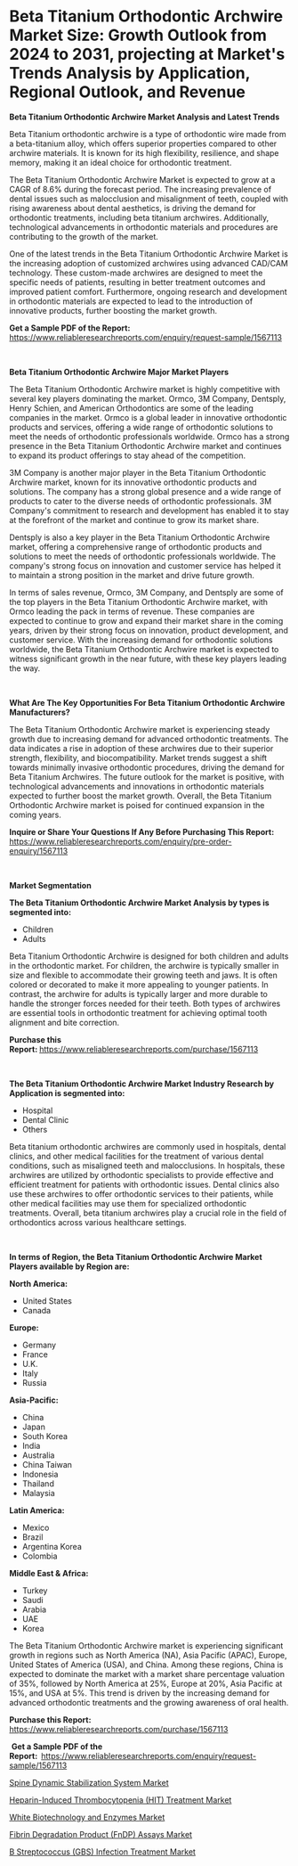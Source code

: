 <p><h1>Beta Titanium Orthodontic Archwire Market Size: Growth Outlook from 2024 to 2031, projecting at Market's Trends Analysis by Application, Regional Outlook, and Revenue</h1></p><p><strong>Beta Titanium Orthodontic Archwire Market Analysis and Latest Trends</strong></p>
<p><p>Beta Titanium orthodontic archwire is a type of orthodontic wire made from a beta-titanium alloy, which offers superior properties compared to other archwire materials. It is known for its high flexibility, resilience, and shape memory, making it an ideal choice for orthodontic treatment.</p><p>The Beta Titanium Orthodontic Archwire Market is expected to grow at a CAGR of 8.6% during the forecast period. The increasing prevalence of dental issues such as malocclusion and misalignment of teeth, coupled with rising awareness about dental aesthetics, is driving the demand for orthodontic treatments, including beta titanium archwires. Additionally, technological advancements in orthodontic materials and procedures are contributing to the growth of the market.</p><p>One of the latest trends in the Beta Titanium Orthodontic Archwire Market is the increasing adoption of customized archwires using advanced CAD/CAM technology. These custom-made archwires are designed to meet the specific needs of patients, resulting in better treatment outcomes and improved patient comfort. Furthermore, ongoing research and development in orthodontic materials are expected to lead to the introduction of innovative products, further boosting the market growth.</p></p>
<p><strong>Get a Sample PDF of the Report:&nbsp;</strong> <a href="https://www.reliableresearchreports.com/enquiry/request-sample/1567113">https://www.reliableresearchreports.com/enquiry/request-sample/1567113</a></p>
<p>&nbsp;</p>
<p><strong>Beta Titanium Orthodontic Archwire Major Market Players</strong></p>
<p><p>The Beta Titanium Orthodontic Archwire market is highly competitive with several key players dominating the market. Ormco, 3M Company, Dentsply, Henry Schien, and American Orthodontics are some of the leading companies in the market. Ormco is a global leader in innovative orthodontic products and services, offering a wide range of orthodontic solutions to meet the needs of orthodontic professionals worldwide. Ormco has a strong presence in the Beta Titanium Orthodontic Archwire market and continues to expand its product offerings to stay ahead of the competition.</p><p>3M Company is another major player in the Beta Titanium Orthodontic Archwire market, known for its innovative orthodontic products and solutions. The company has a strong global presence and a wide range of products to cater to the diverse needs of orthodontic professionals. 3M Company's commitment to research and development has enabled it to stay at the forefront of the market and continue to grow its market share.</p><p>Dentsply is also a key player in the Beta Titanium Orthodontic Archwire market, offering a comprehensive range of orthodontic products and solutions to meet the needs of orthodontic professionals worldwide. The company's strong focus on innovation and customer service has helped it to maintain a strong position in the market and drive future growth.</p><p>In terms of sales revenue, Ormco, 3M Company, and Dentsply are some of the top players in the Beta Titanium Orthodontic Archwire market, with Ormco leading the pack in terms of revenue. These companies are expected to continue to grow and expand their market share in the coming years, driven by their strong focus on innovation, product development, and customer service. With the increasing demand for orthodontic solutions worldwide, the Beta Titanium Orthodontic Archwire market is expected to witness significant growth in the near future, with these key players leading the way.</p></p>
<p>&nbsp;</p>
<p><strong>What Are The Key Opportunities For Beta Titanium Orthodontic Archwire Manufacturers?</strong></p>
<p><p>The Beta Titanium Orthodontic Archwire market is experiencing steady growth due to increasing demand for advanced orthodontic treatments. The data indicates a rise in adoption of these archwires due to their superior strength, flexibility, and biocompatibility. Market trends suggest a shift towards minimally invasive orthodontic procedures, driving the demand for Beta Titanium Archwires. The future outlook for the market is positive, with technological advancements and innovations in orthodontic materials expected to further boost the market growth. Overall, the Beta Titanium Orthodontic Archwire market is poised for continued expansion in the coming years.</p></p>
<p><strong>Inquire or Share Your Questions If Any Before Purchasing This Report:</strong> <a href="https://www.reliableresearchreports.com/enquiry/pre-order-enquiry/1567113">https://www.reliableresearchreports.com/enquiry/pre-order-enquiry/1567113</a></p>
<p>&nbsp;</p>
<p><strong>Market Segmentation</strong></p>
<p><strong>The Beta Titanium Orthodontic Archwire Market Analysis by types is segmented into:</strong></p>
<p><ul><li>Children</li><li>Adults</li></ul></p>
<p><p>Beta Titanium Orthodontic Archwire is designed for both children and adults in the orthodontic market. For children, the archwire is typically smaller in size and flexible to accommodate their growing teeth and jaws. It is often colored or decorated to make it more appealing to younger patients. In contrast, the archwire for adults is typically larger and more durable to handle the stronger forces needed for their teeth. Both types of archwires are essential tools in orthodontic treatment for achieving optimal tooth alignment and bite correction.</p></p>
<p><strong>Purchase this Report:&nbsp;</strong><a href="https://www.reliableresearchreports.com/purchase/1567113">https://www.reliableresearchreports.com/purchase/1567113</a></p>
<p>&nbsp;</p>
<p><strong>The Beta Titanium Orthodontic Archwire Market Industry Research by Application is segmented into:</strong></p>
<p><ul><li>Hospital</li><li>Dental Clinic</li><li>Others</li></ul></p>
<p><p>Beta titanium orthodontic archwires are commonly used in hospitals, dental clinics, and other medical facilities for the treatment of various dental conditions, such as misaligned teeth and malocclusions. In hospitals, these archwires are utilized by orthodontic specialists to provide effective and efficient treatment for patients with orthodontic issues. Dental clinics also use these archwires to offer orthodontic services to their patients, while other medical facilities may use them for specialized orthodontic treatments. Overall, beta titanium archwires play a crucial role in the field of orthodontics across various healthcare settings.</p></p>
<p>&nbsp;</p>
<p><strong>In terms of Region, the Beta Titanium Orthodontic Archwire Market Players available by Region are:</strong></p>
<p>
    <p> <strong> North America: </strong>
        <ul>
            <li>United States</li>
            <li>Canada</li>
        </ul>
        </p> 
    <p> <strong> Europe: </strong>
        <ul>
            <li>Germany</li>
            <li>France</li>
            <li>U.K.</li>
            <li>Italy</li>
            <li>Russia</li>
        </ul>
        </p> 
    <p> <strong> Asia-Pacific: </strong>
        <ul>
            <li>China</li>
            <li>Japan</li>
            <li>South Korea</li>
            <li>India</li>
            <li>Australia</li>
            <li>China Taiwan</li>
            <li>Indonesia</li>
            <li>Thailand</li>
            <li>Malaysia</li>
        </ul>
        </p> 
    <p> <strong> Latin America: </strong>
        <ul>
            <li>Mexico</li>
            <li>Brazil</li>
            <li>Argentina Korea</li>
            <li>Colombia</li>
        </ul>
        </p> 
    <p> <strong> Middle East & Africa: </strong>
        <ul>
            <li>Turkey</li>
            <li>Saudi</li>
            <li>Arabia</li>
            <li>UAE</li>
            <li>Korea</li>
        </ul>
    </p>
    </p>
<p><p>The Beta Titanium Orthodontic Archwire market is experiencing significant growth in regions such as North America (NA), Asia Pacific (APAC), Europe, United States of America (USA), and China. Among these regions, China is expected to dominate the market with a market share percentage valuation of 35%, followed by North America at 25%, Europe at 20%, Asia Pacific at 15%, and USA at 5%. This trend is driven by the increasing demand for advanced orthodontic treatments and the growing awareness of oral health.</p></p>
<p><strong>Purchase this Report: </strong><a href="https://www.reliableresearchreports.com/purchase/1567113">https://www.reliableresearchreports.com/purchase/1567113</a></p>
<p>&nbsp;<strong>Get a Sample PDF of the Report:&nbsp;&nbsp;</strong><a href="https://www.reliableresearchreports.com/enquiry/request-sample/1567113">https://www.reliableresearchreports.com/enquiry/request-sample/1567113</a></p>
<p><strong></strong></p>
<p><p><a href="https://medium.com/@patriciaday39/spine-dynamic-stabilization-system-market-comprehensive-assessment-by-type-application-and-a491cb7778ad">Spine Dynamic Stabilization System Market</a></p><p><a href="https://medium.com/@dioncollins8227/heparin-induced-thrombocytopenia-hit-treatment-market-the-key-to-successful-business-strategy-3e045a6ba48a">Heparin-Induced Thrombocytopenia (HIT) Treatment Market</a></p><p><a href="https://medium.com/@vincentalvarez1980/white-biotechnology-and-enzymes-market-share-evolution-and-market-growth-trends-2024-2031-6938496663bf">White Biotechnology and Enzymes Market</a></p><p><a href="https://medium.com/@dioncollins8227/fibrin-degradation-product-fndp-assays-market-share-evolution-and-market-growth-trends-2024-3f27afa406de">Fibrin Degradation Product (FnDP) Assays Market</a></p><p><a href="https://medium.com/@vincentalvarez1980/b-streptococcus-gbs-infection-treatment-nbsp-market-focuses-on-market-share-size-and-projected-17ef764c18d5">B Streptococcus (GBS) Infection Treatment Market</a></p></p>